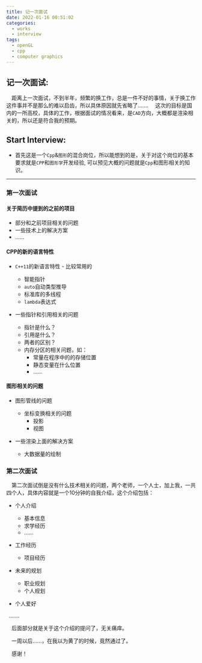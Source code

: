 ```yaml
---
title: 记一次面试
date: 2022-01-16 00:51:02
categories:
  - works
  - interview
tags:
  - openGL	
  - cpp
  - computer graphics
---
```


## 记一次面试:

&ensp;&ensp;距离上一次面试，不到半年，频繁的换工作，总是一件不好的事情，关于换工作这件事并不是那么的难以启齿，所以具体原因就先省略了.......
&ensp;&ensp;这次的目标是国内的一所高校，具体的工作，根据面试的情况看来，是`CAD`方向，大概都是渲染相关的，所以还是符合我的预期。


## Start Interview:

- 首先这是一个`Cpp`&`图形`的混合岗位，所以能想到的是，关于对这个岗位的基本要求就是`CPP`和`图形学`开发经验, 可以预见大概的问题就是`Cpp`和图形相关的知识。

---


### 第一次面试

#### 关于简历中提到的之前的项目

- 部分和之前项目相关的问题
- 一些技术上的解决方案
- ......

#### CPP的新的语言特性

- `C++11`的新语言特性 - 比较常用的
  - 智能指针
  - `auto`自动类型推导
  - 标准库的多线程
  - `lambda`表达式

- 一些指针和引用相关的问题
  - 指针是什么？
  - 引用是什么？
  - 两者的区别？
  - 内存分区的相关问题，如：
    - 常量在程序中的的存储位置
    - 静态变量在什么位置
    - ......

#### 图形相关的问题

- 图形管线的问题
  - 坐标变换相关的问题
    - 投影
    - 视图

- 一些渲染上面的解决方案
  - 大数据量的绘制

### 第二次面试

&ensp;&ensp;第二次面试倒是没有什么技术相关的问题，两个老师，一个人士，加上我，一共四个人，具体内容就是一个10分钟的自我介绍，这个介绍包括：

- 个人介绍	
  - 基本信息
  - 求学经历
  - ......

- 工作经历
  - 项目经历

- 未来的规划
  - 职业规划
  - 个人规划

- 个人爱好

&ensp;.......

&ensp;&ensp;后面部分就是关于这个介绍的提问了，无关痛痒。

&ensp;&ensp;一周以后......，在我以为黄了的时候，竟然通过了。

&ensp;&ensp;感谢！


